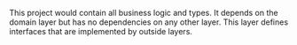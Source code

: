 ﻿This project would contain all business logic and types. It depends on the domain layer but has no dependencies on any other layer. This layer defines interfaces that are implemented by outside layers.